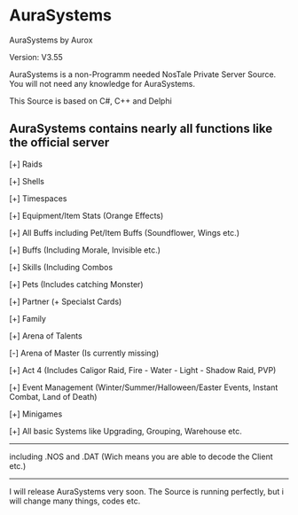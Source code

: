 # AuraSystems
AuraSystems by Aurox

Version: V3.55

AuraSystems is a non-Programm needed NosTale Private Server Source.
You will not need any knowledge for AuraSystems.

This Source is based on C#, C++ and Delphi 

AuraSystems contains nearly all functions like the official server
---------------------------------------------------------------------------------------------

[+] Raids

[+] Shells

[+] Timespaces

[+] Equipment/Item Stats (Orange Effects)

[+] All Buffs including Pet/Item Buffs (Soundflower, Wings etc.)

[+] Buffs (Including Morale, Invisible etc.)

[+] Skills (Including Combos

[+] Pets (Includes catching Monster)

[+] Partner (+ Specialst Cards)

[+] Family

[+] Arena of Talents 

[-] Arena of Master (Is currently missing)

[+] Act 4 (Includes Caligor Raid, Fire - Water - Light - Shadow Raid, PVP)

[+] Event Management (Winter/Summer/Halloween/Easter Events, Instant Combat, Land of Death)

[+] Minigames 

[+] All basic Systems like Upgrading, Grouping, Warehouse etc.


---------------------------------------------------------------------------------------------
including .NOS and .DAT (Wich means you are able to decode the Client etc.)

---------------------------------------------------------------------------------------------

I will release AuraSystems very soon.
The Source is running perfectly, but i will change many things, codes etc.


